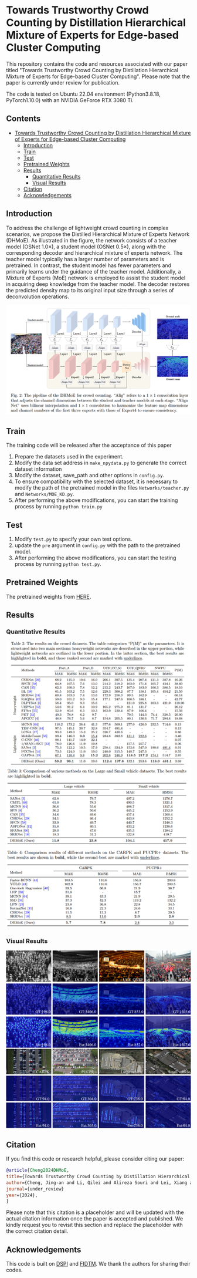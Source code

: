 # Towards Trustworthy Crowd Counting by Distillation Hierarchical Mixture of Experts for Edge-based Cluster Computing

This repository contains the code and resources associated with our paper titled "Towards Trustworthy Crowd Counting by Distillation Hierarchical Mixture of Experts for Edge-based Cluster Computing". Please note that the paper is currently under review for publication.

The code is tested on Ubuntu 22.04 environment (Python3.8.18, PyTorch1.10.0) with an NVIDIA GeForce RTX 3080 Ti.

## Contents

- [Towards Trustworthy Crowd Counting by Distillation Hierarchical Mixture of Experts for Edge-based Cluster Computing](#towards-zero-shot-object-counting-via-deep-spatial-prior-cross-modality-fusion)
  <!-- - [Contents](#contents) -->
  - [Introduction](#introduction)
  - [Train](#train)
  - [Test](#test)
  - [Pretrained Weights](#pretrained-weights)
  - [Results](#results)
    - [Quantitative Results](#quantitative-results)
    - [Visual Results](#visual-results)
  - [Citation](#citation)
  - [Acknowledgements](#acknowledgements)

## Introduction

To address the challenge of lightweight crowd counting in complex scenarios, we propose the Distilled Hierarchical Mixture of Experts Network (DHMoE). As illustrated in the figure, the network consists of a teacher model (OSNet 1.0×), a student model (OSNet 0.5×), along with the corresponding decoder and hierarchical mixture of experts network. The teacher model typically has a larger number of parameters and is pretrained. In contrast, the student model has fewer parameters and primarily learns under the guidance of the teacher model. Additionally, a Mixture of Experts (MoE) network is employed to assist the student model in acquiring deep knowledge from the teacher model. The decoder restores the predicted density map to its original input size through a series of deconvolution operations.

![arch](assets/framework.jpg)

## Train
The training code will be released after the acceptance of this paper
1. Prepare the datasets used in the experiment.
2. Modify the data set address in `make_npydata.py` to generate the correct dataset information
3. Modify the dataset, save_path and other options in `config.py`.
4. To ensure compatibility with the selected dataset, it is necessary to modify the path of the pretrained model in the files `Networks/teacher.py` and `Networks/MOE_KD.py`.
5. After performing the above modifications, you can start the training process by running `python train.py`


## Test

1. Modify `test.py` to specify your own test options.
2. update the `pre` argument in `config.py` with the path to the pretrained model.
3. After performing the above modifications, you can start the testing process by running `python test.py`.

## Pretrained Weights

The pretrained weights from [HERE](https://1drv.ms/f/s!Al2dMJC6HUgQrJJ7oQyrDZz-FgY9Cw?e=IuqkUC).

## Results

### Quantitative Results

![arch](assets/crowd_counting.jpg)
![arch](assets/large_small.jpg)
![arch](assets/carpk_pucpr.jpg)

### Visual Results

![arch](assets/crowd.jpg)
![arch](assets/vehicle.jpg)

## Citation

If you find this code or research helpful, please consider citing our paper:

```BibTeX
@article{Cheng2024DHMoE,
title={Towards Trustworthy Crowd Counting by Distillation Hierarchical Mixture of Experts for Edge-based Cluster Computing},
author={Cheng, Jing-an and Li, Qilei and Alireza Souri and Lei, Xiang and Zhang, Chen and Gao, Mingliang},
journal={under_review}
year={2024},
}
```
Please note that this citation is a placeholder and will be updated with the actual citation information once the paper is accepted and published. We kindly request you to revisit this section and replace the placeholder with the correct citation detail.

## Acknowledgements

This code is built on [DSPI](https://github.com/jinyongch/DSPI) and [FIDTM](https://github.com/dk-liang/FIDTM). We thank the authors for sharing their codes.